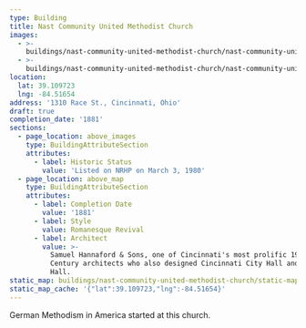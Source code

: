 ```yaml
---
type: Building
title: Nast Community United Methodist Church
images:
  - >-
    buildings/nast-community-united-methodist-church/nast-community-united-methodist-church-0_ggge7z
  - >-
    buildings/nast-community-united-methodist-church/nast-community-united-methodist-church-1_xglhuf
location:
  lat: 39.109723
  lng: -84.51654
address: '1310 Race St., Cincinnati, Ohio'
draft: true
completion_date: '1881'
sections:
  - page_location: above_images
    type: BuildingAttributeSection
    attributes:
      - label: Historic Status
        value: 'Listed on NRHP on March 3, 1980'
  - page_location: above_map
    type: BuildingAttributeSection
    attributes:
      - label: Completion Date
        value: '1881'
      - label: Style
        value: Romanesque Revival
      - label: Architect
        value: >-
          Samuel Hannaford & Sons, one of Cincinnati's most prolific 19th
          Century architects who also designed Cincinnati City Hall and Music
          Hall.
static_map: buildings/nast-community-united-methodist-church/static-map_xjgz8o
static_map_cache: '{"lat":39.109723,"lng":-84.51654}'
---
```


German Methodism in America started at this church.

